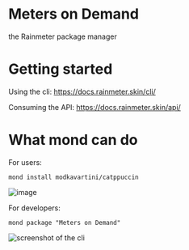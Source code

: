 # Meters on Demand

the Rainmeter package manager


# Getting started

Using the cli: https://docs.rainmeter.skin/cli/

Consuming the API: https://docs.rainmeter.skin/api/

# What mond can do

For users:

```shell
mond install modkavartini/catppuccin
```

![image](https://github.com/meters-on-demand/.github/assets/93496808/c32772a8-81bc-462f-b105-b8bae343174d)

For developers:

```shell
mond package "Meters on Demand"
```

![screenshot of the cli](https://github.com/meters-on-demand/.github/assets/93496808/0fbbe254-6feb-4d3f-9795-faffe7afa3b5)

